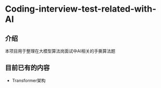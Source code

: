 # Coding-interview-test-related-with-AI

## 介绍

本项目用于整理在大模型算法岗面试中AI相关的手撕算法题

## 目前已有的内容

* Transformer架构

